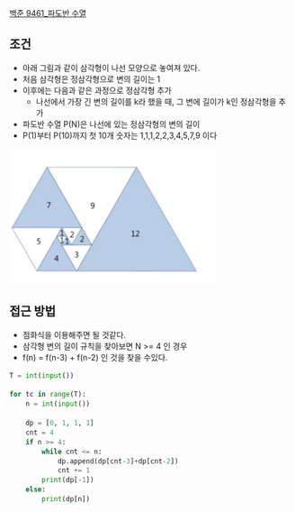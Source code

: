 

[백준 9461_파도반 수열](https://www.acmicpc.net/problem/9461)




## 조건

- 아래 그림과 같이 삼각형이 나선 모양으로 놓여져 있다.
- 처음 삼각형은 정삼각형으로 변의 길이는 1
- 이후에는 다음과 같은 과정으로 정삼각형 추가
	- 나선에서 가장 긴 변의 길이를 k라 했을 때, 그 변에 길이가 k인 정삼각형을 추가
- 파도반 수열 P(N)은 나선에 있는 정삼각형의 변의 길이
- P(1)부터 P(10)까지 첫 10개 숫자는 1,1,1,2,2,3,4,5,7,9 이다

![](assets/Pasted%20image%2020221019004114.png)




## 접근 방법

- 점화식을 이용해주면 될 것같다.
- 삼각형 변의 길이 규칙을 찾아보면 N >= 4 인 경우
- f(n) = f(n-3) + f(n-2) 인 것을 찾을 수있다.



```python
T = int(input())  
  
for tc in range(T):  
    n = int(input())  
  
    dp = [0, 1, 1, 1]  
    cnt = 4  
    if n >= 4:  
        while cnt <= n:  
            dp.append(dp[cnt-3]+dp[cnt-2])  
            cnt += 1  
        print(dp[-1])  
    else:  
        print(dp[n])
```